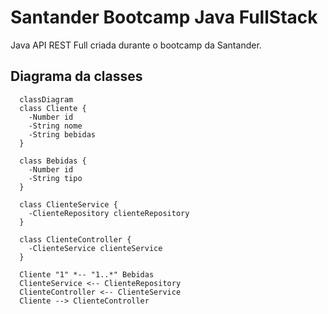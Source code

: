 # Santander Bootcamp Java FullStack
Java API REST Full criada durante o bootcamp da Santander.

## Diagrama da classes

```mermaid
  classDiagram
  class Cliente {
    -Number id
    -String nome
    -String bebidas
  }

  class Bebidas {
    -Number id
    -String tipo
  }

  class ClienteService {
    -ClienteRepository clienteRepository
  }
  
  class ClienteController {
    -ClienteService clienteService 
  } 

  Cliente "1" *-- "1..*" Bebidas
  ClienteService <-- ClienteRepository
  ClienteController <-- ClienteService
  Cliente --> ClienteController

```
